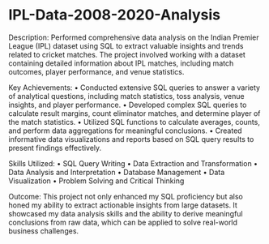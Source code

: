 # IPL-Data-2008-2020-Analysis

Description:
Performed comprehensive data analysis on the Indian Premier League (IPL) dataset using SQL to extract valuable insights and trends related to cricket matches. The project involved working with a dataset containing detailed information about IPL matches, including match outcomes, player performance, and venue statistics.

Key Achievements:
•	Conducted extensive SQL queries to answer a variety of analytical questions, including match statistics, toss analysis, venue insights, and player performance.
•	Developed complex SQL queries to calculate result margins, count eliminator matches, and determine player of the match statistics.
•	Utilized SQL functions to calculate averages, counts, and perform data aggregations for meaningful conclusions.
•	Created informative data visualizations and reports based on SQL query results to present findings effectively.

Skills Utilized:
•	SQL Query Writing
•	Data Extraction and Transformation
•	Data Analysis and Interpretation
•	Database Management
•	Data Visualization
•	Problem Solving and Critical Thinking

Outcome: 
This project not only enhanced my SQL proficiency but also honed my ability to extract actionable insights from large datasets. It showcased my data analysis skills and the ability to derive meaningful conclusions from raw data, which can be applied to solve real-world business challenges.
